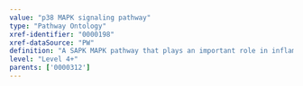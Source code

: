 ```yaml
---
value: "p38 MAPK signaling pathway"
type: "Pathway Ontology"
xref-identifier: "0000198"
xref-dataSource: "PW"
definition: "A SAPK MAPK pathway that plays an important role in inflammation and may be involved in several forms of cancer."
level: "Level 4+"
parents: ['0000312']
---
```

